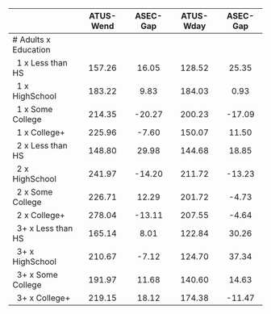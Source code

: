 
|                      |    ATUS-Wend |     ASEC-Gap |    ATUS-Wday |     ASEC-Gap |
| -------------------- | :----------: | :----------: | :----------: | :----------: |
| # Adults x Education |              |              |              |              |
| &nbsp;&nbsp;1 x Less than HS |       157.26 |        16.05 |       128.52 |        25.35 |
| &nbsp;&nbsp;1 x HighSchool |       183.22 |         9.83 |       184.03 |         0.93 |
| &nbsp;&nbsp;1 x Some College |       214.35 |       -20.27 |       200.23 |       -17.09 |
| &nbsp;&nbsp;1 x College+ |       225.96 |        -7.60 |       150.07 |        11.50 |
| &nbsp;&nbsp;2 x Less than HS |       148.80 |        29.98 |       144.68 |        18.85 |
| &nbsp;&nbsp;2 x HighSchool |       241.97 |       -14.20 |       211.72 |       -13.23 |
| &nbsp;&nbsp;2 x Some College |       226.71 |        12.29 |       201.72 |        -4.73 |
| &nbsp;&nbsp;2 x College+ |       278.04 |       -13.11 |       207.55 |        -4.64 |
| &nbsp;&nbsp;3+ x Less than HS |       165.14 |         8.01 |       122.84 |        30.26 |
| &nbsp;&nbsp;3+ x HighSchool |       210.67 |        -7.12 |       124.70 |        37.34 |
| &nbsp;&nbsp;3+ x Some College |       191.97 |        11.68 |       140.60 |        14.63 |
| &nbsp;&nbsp;3+ x College+ |       219.15 |        18.12 |       174.38 |       -11.47 |

